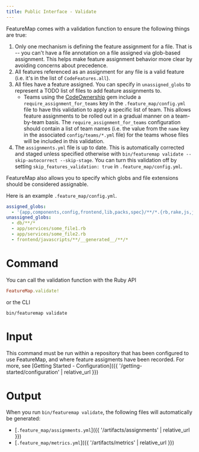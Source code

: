 ```yaml
---
title: Public Interface - Validate
---
```


FeatureMap comes with a validation function to ensure the following things are true:

1. Only one mechanism is defining the feature assignment for a file. That is -- you can't have a file annotation on a file assigned via glob-based assignment. This helps make feature assignment behavior more clear by avoiding concerns about precedence.
1. All features referenced as an assignment for any file is a valid feature (i.e. it's in the list of `CodeFeatures.all`).
1. All files have a feature assigned. You can specify in `unassigned_globs` to represent a TODO list of files to add feature assignments to.
    * Teams using the [CodeOwnership](https://github.com/rubyatscale/code_ownership/tree/main) gem include a `require_assignment_for_teams` key in the `.feature_map/config.yml` file to have this validation to apply a specific list of team. This allows feature assignments to be rolled out in a gradual manner on a team-by-team basis. The `require_assignment_for_teams` configuration should contain a list of team names (i.e. the value from the `name` key in the associated `config/teams/*.yml` file) for the teams whose files will be included in this validation.
1. The `assignments.yml` file is up to date. This is automatically corrected and staged unless specified otherwise with `bin/featuremap validate --skip-autocorrect --skip-stage`. You can turn this validation off by setting `skip_features_validation: true` in `.feature_map/config.yml`.

FeatureMap also allows you to specify which globs and file extensions should be considered assignable.

Here is an example `.feature_map/config.yml`.
```yml
assigned_globs:
  - '{app,components,config,frontend,lib,packs,spec}/**/*.{rb,rake,js,jsx,ts,tsx}'
unassigned_globs:
  - db/**/*
  - app/services/some_file1.rb
  - app/services/some_file2.rb
  - frontend/javascripts/**/__generated__/**/*
```

# Command

You can call the validation function with the Ruby API
```ruby
FeatureMap.validate!
```
or the CLI
```
bin/featuremap validate
```

# Input

This command must be run within a repository that has been configured to use FeatureMap, and where feature assigments have been recorded.  For more, see [Getting Started - Configuration]({{ '/getting-started/configuration' | relative_url }})

# Output

When you run `bin/featuremap validate`, the following files will automatically be generated:

- [`.feature_map/assignments.yml`]({{ '/artifacts/assignments' | relative_url }})
- [`.feature_map/metrics.yml`]({{ '/artifacts/metrics' | relative_url }})
